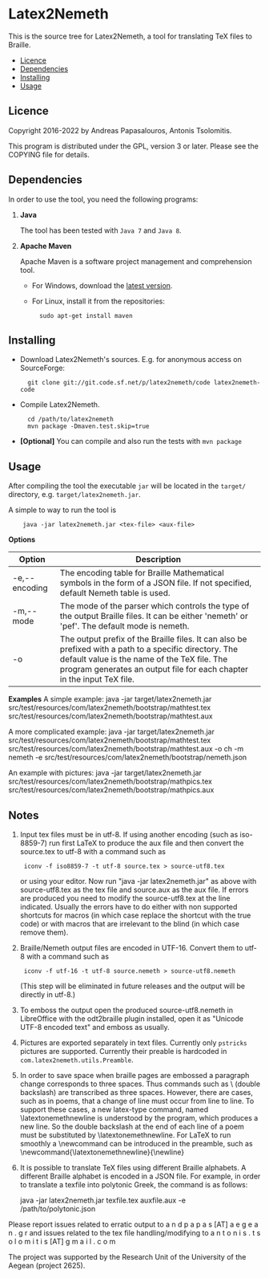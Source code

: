 Latex2Nemeth
============

This is the source tree for Latex2Nemeth, a tool for translating TeX files to Braille.


* [Licence](#licence)
* [Dependencies](#dependencies)
* [Installing](#installing)
* [Usage](#usage)

Licence
-------

Copyright 2016-2022 by Andreas Papasalοuros, Antonis Tsolomitis.

This program is distributed under the GPL, version 3 or later. Please see the COPYING file for details.

Dependencies
------------

In order to use the tool, you need the following programs:

1. **Java**

    The tool has been tested with `Java 7` and `Java 8`.

2. **Apache Maven**
   
    Apache Maven is a software project management and comprehension tool.
    - For Windows, download the [latest version](https://maven.apache.org/download.cgi).
    - For Linux, install it from the repositories:

            sudo apt-get install maven


Installing
----------

* Download Latex2Nemeth's sources. E.g. for anonymous access on SourceForge:

        git clone git://git.code.sf.net/p/latex2nemeth/code latex2nemeth-code

* Compile Latex2Nemeth.

        cd /path/to/latex2nemeth
        mvn package -Dmaven.test.skip=true

* **[Optional]** You can compile and also run the tests with `mvn package`

Usage
-----

After compiling the tool the executable `jar` will be located in the `target/` directory,
e.g. `target/latex2nemeth.jar`.

A simple to way to run the tool is

        java -jar latex2nemeth.jar <tex-file> <aux-file>

**Options**

|Option|Description|
|------|-----------|  
|-e,--encoding <arg>  | The encoding table for Braille Mathematical symbols in the form of a JSON file.  If not specified, default 		       Nemeth table is used. |
| -m,--mode <arg>     | The mode of the parser which controls the type of the output Braille files. It can be either 'nemeth' or 'pef'. The default mode is nemeth.|
| -o <arg>            | The output prefix of the Braille files. It can also be prefixed with a path to a specific directory. The default value is the name of the TeX file. The program generates an output file for each chapter in the input TeX file.|

**Examples**
  A simple example:
        java -jar target/latex2nemeth.jar src/test/resources/com/latex2nemeth/bootstrap/mathtest.tex src/test/resources/com/latex2nemeth/bootstrap/mathtest.aux
 
  A more complicated example:
        java -jar target/latex2nemeth.jar src/test/resources/com/latex2nemeth/bootstrap/mathtest.tex src/test/resources/com/latex2nemeth/bootstrap/mathtest.aux -o ch -m nemeth -e src/test/resources/com/latex2nemeth/bootstrap/nemeth.json

  An example with pictures:
        java -jar target/latex2nemeth.jar src/test/resources/com/latex2nemeth/bootstrap/mathpics.tex src/test/resources/com/latex2nemeth/bootstrap/mathpics.aux

**Notes**
-------------
1. Input tex files must be in utf-8. If using another encoding (such as iso-8859-7) 
   run first LaTeX to produce the aux file and then convert the source.tex to utf-8 
   with a command such as

        iconv -f iso8859-7 -t utf-8 source.tex > source-utf8.tex

   or using your editor. Now run "java -jar latex2nemeth.jar" as above with 
   source-utf8.tex as the tex file and source.aux as the aux file. If errors are 
   produced you need to modify the source-utf8.tex at the line indicated. 
   Usually the errors have to do either with non supported shortcuts for macros 
   (in which case replace the shortcut with the true code) or with macros that 
   are irrelevant to the blind (in which case remove them). 

2. Braille/Nemeth output files are encoded in UTF-16. 
   Convert them to utf-8 with a command such as

        iconv -f utf-16 -t utf-8 source.nemeth > source-utf8.nemeth
   
   (This step will be eliminated in future releases and the output will be directly
    in utf-8.)

3. To emboss the output open the produced source-utf8.nemeth in LibreOffice 
   with the odt2braille plugin installed, open it as "Unicode UTF-8 encoded text" 
   and emboss as usually.

4. Pictures are exported separately in text files. Currently only `pstricks` pictures are supported. Currently their preable is hardcoded in `com.latex2nemeth.utils.Preamble`.

5. In order to save space when braille pages are embossed a paragraph change corresponds
to three spaces. Thus commands such as \\ (double backslash) are transcribed as three spaces.
However, there are cases, such as in poems, that a change of line must occur from line to line.
To support these cases, a new latex-type command, named \latextonemethnewline
is understood by the program, which produces a new line. So the double backslash
at the end of each line of a poem must be substituted by \latextonemethnewline. For LaTeX to run 
smoothly a \newcommand can be introduced in the preamble, such as
\newcommand{\latextonemethnewline}{\newline}

6. It is possible to translate TeX files using different Braille alphabets. A different Braille alphabet is  encoded in a JSON file. For example, in order to translate a texfile  into polytonic Greek, the command is as follows:
 
	 java -jar latex2nemeth.jar texfile.tex auxfile.aux  -e /path/to/polytonic.json

Please report issues related to erratic output to a n d p a p a s [AT] a e g e a n . g r
and issues related to the tex file handling/modifying to a n t o n i s . t s o l o m i t i s [AT] g m a i l . c o m 

The project was supported by the Research Unit of the University of the Aegean (project 2625).


